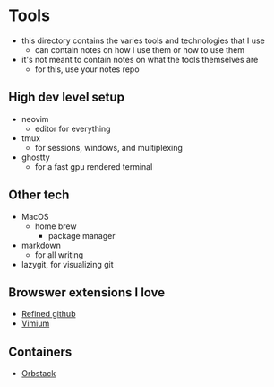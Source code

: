 # Tools

- this directory contains the varies tools and technologies that I use
  - can contain notes on how I use them or how to use them
- it's not meant to contain notes on what the tools themselves are
  - for this, use your notes repo

## High dev level setup

- neovim
  - editor for everything
- tmux
  - for sessions, windows, and multiplexing
- ghostty
  - for a fast gpu rendered terminal

## Other tech

- MacOS
  - home brew
    - package manager
- markdown
  - for all writing
- lazygit, for visualizing git

## Browswer extensions I love

- [Refined github](https://github.com/refined-github/refined-github)
- [Vimium](https://chromewebstore.google.com/detail/vimium/dbepggeogbaibhgnhhndojpepiihcmeb?hl=en)

## Containers

- [Orbstack](https://orbstack.dev/)

